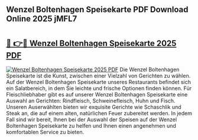 ## Wenzel Boltenhagen Speisekarte PDF Download Online 2025 jMFL7

# <h2><a href="http://gca16tr.nevu.top/?p=Wenzel+Boltenhagen+Speisekarte">🔗 👉🔴 Wenzel Boltenhagen Speisekarte 2025 PDF</a></h2>

[![Wenzel Boltenhagen Speisekarte 2025 PDF](https://i.imgur.com/dBaPXMq.png)](http://gca16tr.nevu.top/?p=Wenzel+Boltenhagen+Speisekarte)
Die Wenzel Boltenhagen Speisekarte ist die Kunst, zwischen einer Vielzahl von Gerichten zu wählen. Auf der Wenzel Boltenhagen Speisekarte unseres Restaurants befindet sich ein Salatbereich, in dem Sie leichte und frische Optionen finden können. Für Fleischliebhaber gibt es auf unserer Wenzel Boltenhagen Speisekarte eine Auswahl an Gerichten: Rindfleisch, Schweinefleisch, Huhn und Fisch. Unseren Auserwählten bieten wir exquisite Gerichte wie Schaschlik und Steak an, die auf einem alten, natürlichen Feuer zubereitet werden. In jedem Fall sind wir bereit, Ihnen bei der Auswahl der Speisen auf der Wenzel Boltenhagen Speisekarte zu helfen und Ihnen einen angenehmen und komfortablen Service zu bieten.
